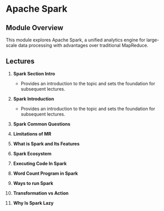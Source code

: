# Apache Spark

## Module Overview

This module explores Apache Spark, a unified analytics engine for large-scale data processing with advantages over traditional MapReduce.

## Lectures

1. **Spark Section Intro**
   - Provides an introduction to the topic and sets the foundation for subsequent lectures.

2. **Spark Introduction**
   - Provides an introduction to the topic and sets the foundation for subsequent lectures.

3. **Spark Common Questions**

4. **Limitations of MR**

5. **What is Spark and Its Features**

6. **Spark Ecosystem**

7. **Executing Code In Spark**

8. **Word Count Program in Spark**

9. **Ways to run Spark**

10. **Transformation vs Action**

11. **Why Is Spark Lazy**

